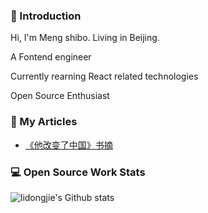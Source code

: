 ### 🙋 Introduction  

Hi, I'm Meng shibo. Living in Beijing.

A Fontend engineer

Currently rearning React related technologies

Open Source Enthusiast

### 📖 My Articles  

- [《他改变了中国》书摘 ](https://github.com/exposir/blog/issues/41)

### 💻 Open Source Work Stats 

![lidongjie's Github stats](https://github-readme-stats.vercel.app/api?username=exposir&show_icons=true&theme=dracula)


